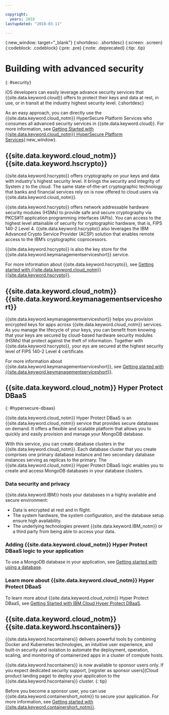 ```yaml
---

copyright:
  years: 2018
lastupdated: "2018-03-11"

---
```

{:new_window: target="_blank"}
{:shortdesc: .shortdesc}
{:screen: .screen}
{:codeblock: .codeblock}
{:pre: .pre}
{:note: .deprecated}
{:tip: .tip} 

# Building with advanced security
{: #security}

iOS developers can easily leverage advance security services that {{site.data.keyword.cloud}} offers to protect their keys and data at rest, in use, or in transit at the industry highest security level.
{:shortdesc}

As an easy approach, you can directly use the {{site.data.keyword.cloud_notm}} HyperSecure Platform Services who consumes all advanced security services in {{site.data.keyword.cloud}}.  For more information, see [Getting Started with {{site.data.keyword.cloud_notm}} HyperSecure Platform Services](/docs/services/hypersecure-platform/index.html){:new_window}.


## **{{site.data.keyword.cloud_notm}} {{site.data.keyword.hscrypto}}**  

{{site.data.keyword.hscrypto}} offers cryptography on your keys and data with industry's highest security level. It brings the security and integrity of System z to the cloud. The same state-of-the-art cryptographic technology that banks and financial services rely on is now offered to cloud users via {{site.data.keyword.cloud_notm}}.

{{site.data.keyword.hscrypto}} offers network addressable hardware security modules (HSMs) to provide safe and secure cryptography via PKCS#11 application programming interfaces (APIs). You can access to the highest level attainable of security for cryptographic hardware, that is, FIPS 140-2 Level 4. {{site.data.keyword.hscrypto}} also leverages the IBM Advanced Crypto Service Provider (ACSP) solution that enables remote access to the IBM’s cryptographic coprocessors.

{{site.data.keyword.hscrypto}} is also the key store for the {{site.data.keyword.keymanagementserviceshort}} service.

For more information about {{site.data.keyword.hscrypto}}, see [Getting started with {{site.data.keyword.cloud_notm}} {{site.data.keyword.hscrypto}}](/docs/services/zcrypto/index.html).


## **{{site.data.keyword.cloud_notm}} {{site.data.keyword.keymanagementserviceshort}}**

{{site.data.keyword.keymanagementserviceshort}} helps you provision encrypted keys for apps across {{site.data.keyword.cloud_notm}} services. As you manage the lifecycle of your keys, you can benefit from knowing that your keys are secured by cloud-based hardware security modules (HSMs) that protect against the theft of information. Together with {{site.data.keyword.hscrypto}}, your eys are secured at the highest security level of FIPS 140-2 Level 4 certificate.

For more information about {{site.data.keyword.keymanagementserviceshort}}, see [Getting started with {{site.data.keyword.keymanagementserviceshort}}](/docs/services/keymgmt/index.html).


## **{{site.data.keyword.cloud_notm}} Hyper Protect DBaaS**
{: #hypersecure-dbaas}

{{site.data.keyword.cloud_notm}} Hyper Protect DBaaS is an {{site.data.keyword.cloud_notm}} service that provides secure databases on demand. It offers a flexible and scalable platform that allows you to quickly and easily provision and manage your MongoDB database.

With this service, you can create database clusters in the {{site.data.keyword.cloud_notm}}. Each database cluster that you create comprises one primary database instance and two secondary database instances serving as replicas to the primary. The {{site.data.keyword.cloud_notm}} Hyper Protect DBaaS logic enables you to create and access MongoDB databases in your database clusters.


### Data security and privacy

{{site.data.keyword.IBM}} hosts your databases in a highly available and secure environment:
 * Data is encrypted at rest and in flight.
 * The system hardware, the system configuration, and the database setup ensure high availability.
 * The underlying technologies prevent {{site.data.keyword.IBM_notm}} or a third party from being able to access your data.


### Adding {{site.data.keyword.cloud_notm}} Hyper Protect DBaaS logic to your application

To use a MongoDB database in your application, see
[Getting started with using a database](../hypersecure_dbaas/use-steps.html).  


### Learn more about {{site.data.keyword.cloud_notm}} Hyper Protect DBaaS

To learn more about {{site.data.keyword.cloud_notm}} Hyper Protect DBaaS, see [Getting Started with IBM Cloud Hyper Protect DBaaS](/docs/services/hypersecure-dbaas/index.html).


## **{{site.data.keyword.cloud_notm}} {{site.data.keyword.hscontainers}}**  

{{site.data.keyword.hscontainers}} delivers powerful tools by combining Docker and Kubernetes technologies, an intuitive user experience, and built-in security and isolation to automate the deployment, operation, scaling, and monitoring of containerized apps in a cluster of compute hosts.

{{site.data.keyword.hscontainers}} is now available to sponsor users only. If you expect dedicated security support, [register as sponsor users](Cloud product landing page) to deploy your application to the {{site.data.keyword.hscontainers}} cluster.
{: tip}

Before you become a sponsor user, you can use {{site.data.keyword.containershort_notm}} to secure your application. For more information, see [Getting started with {{site.data.keyword.containershort_notm}}](/docs/containers/container_index.html#container_index).
